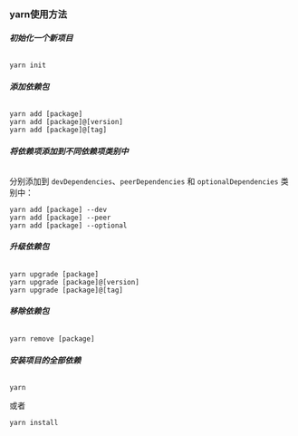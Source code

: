 ### yarn使用方法

> [官方文档]: https://yarn.bootcss.com/docs/usage/

###### **初始化一个新项目**

```
yarn init
```

###### **添加依赖包**

```
yarn add [package]
yarn add [package]@[version]
yarn add [package]@[tag]
```

###### **将依赖项添加到不同依赖项类别中**

分别添加到 `devDependencies`、`peerDependencies` 和 `optionalDependencies` 类别中：

> [yarn依赖的类型]: https://yarn.bootcss.com/docs/dependency-types/

```
yarn add [package] --dev
yarn add [package] --peer
yarn add [package] --optional
```

###### **升级依赖包**

```
yarn upgrade [package]
yarn upgrade [package]@[version]
yarn upgrade [package]@[tag]
```

###### **移除依赖包**

```
yarn remove [package]
```

###### **安装项目的全部依赖**

```
yarn
```

或者

```
yarn install
```

